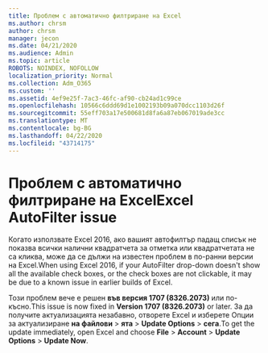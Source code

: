 ```yaml
---
title: Проблем с автоматично филтриране на Excel
ms.author: chrsm
author: chrsm
manager: jecon
ms.date: 04/21/2020
ms.audience: Admin
ms.topic: article
ROBOTS: NOINDEX, NOFOLLOW
localization_priority: Normal
ms.collection: Adm_O365
ms.custom: ''
ms.assetid: 4ef9e25f-7ac3-46fc-af90-cb24ad1c99ce
ms.openlocfilehash: 10566c6ddd69d1e1002193b09a070dcc1103d26f
ms.sourcegitcommit: 55eff703a17e500681d8fa6a87eb067019ade3cc
ms.translationtype: MT
ms.contentlocale: bg-BG
ms.lasthandoff: 04/22/2020
ms.locfileid: "43714175"
---
```

# <a name="excel-autofilter-issue"></a><span data-ttu-id="a305b-102">Проблем с автоматично филтриране на Excel</span><span class="sxs-lookup"><span data-stu-id="a305b-102">Excel AutoFilter issue</span></span>

<span data-ttu-id="a305b-103">Когато използвате Excel 2016, ако вашият автофилтър падащ списък не показва всички налични квадратчета за отметка или квадратчетата не са кликва, може да се дължи на известен проблем в по-ранни версии на Excel.</span><span class="sxs-lookup"><span data-stu-id="a305b-103">When using Excel 2016, if your AutoFilter drop-down doesn't show all the available check boxes, or the check boxes are not clickable, it may be due to a known issue in earlier builds of Excel.</span></span> 
  
<span data-ttu-id="a305b-104">Този проблем вече е решен **във версия 1707 (8326.2073)** или по-късно.</span><span class="sxs-lookup"><span data-stu-id="a305b-104">This issue is now fixed in **Version 1707 (8326.2073)** or later.</span></span> <span data-ttu-id="a305b-105">За да получите актуализацията незабавно, отворете Excel и изберете Опции за актуализиране **на файлови** \> **ята** \> **Update Options** \> **сега**.</span><span class="sxs-lookup"><span data-stu-id="a305b-105">To get the update immediately, open Excel and choose **File** \> **Account** \> **Update Options** \> **Update Now**.</span></span>
  

